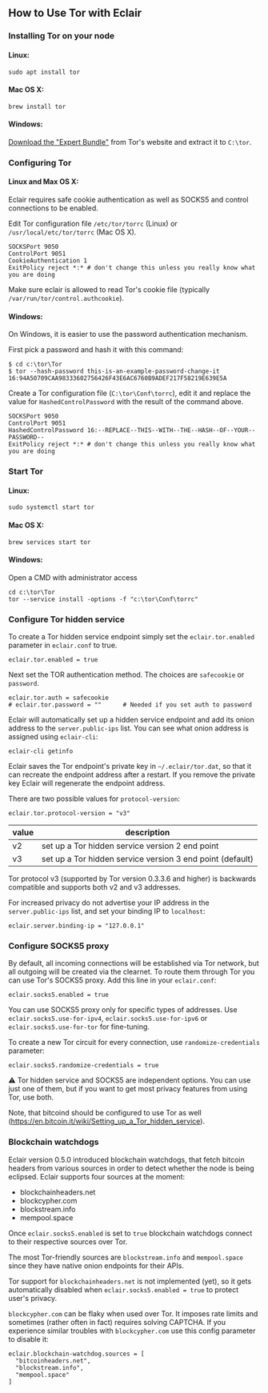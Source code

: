 ## How to Use Tor with Eclair

### Installing Tor on your node

#### Linux:

```shell
sudo apt install tor
```

#### Mac OS X:

```shell
brew install tor
```

#### Windows:
  
[Download the "Expert Bundle"](https://www.torproject.org/download/tor/) from Tor's website and extract it to `C:\tor`.

### Configuring Tor

#### Linux and Max OS X:

Eclair requires safe cookie authentication as well as SOCKS5 and control connections to be enabled.

Edit Tor configuration file `/etc/tor/torrc` (Linux) or `/usr/local/etc/tor/torrc` (Mac OS X).

```
SOCKSPort 9050
ControlPort 9051
CookieAuthentication 1
ExitPolicy reject *:* # don't change this unless you really know what you are doing
```

Make sure eclair is allowed to read Tor's cookie file (typically `/var/run/tor/control.authcookie`).

#### Windows:

On Windows, it is easier to use the password authentication mechanism.

First pick a password and hash it with this command:

```shell
$ cd c:\tor\Tor
$ tor --hash-password this-is-an-example-password-change-it
16:94A50709CAA98333602756426F43E6AC6760B9ADEF217F58219E639E5A
```

Create a Tor configuration file (`C:\tor\Conf\torrc`), edit it and replace the value for `HashedControlPassword` with the result of the command above.

```
SOCKSPort 9050
ControlPort 9051
HashedControlPassword 16:--REPLACE--THIS--WITH--THE--HASH--OF--YOUR--PASSWORD--
ExitPolicy reject *:* # don't change this unless you really know what you are doing
```

### Start Tor

#### Linux:

```shell
sudo systemctl start tor
```

#### Mac OS X:

```shell
brew services start tor
```

#### Windows:

Open a CMD with administrator access

```shell
cd c:\tor\Tor
tor --service install -options -f "c:\tor\Conf\torrc"
```

### Configure Tor hidden service

To create a Tor hidden service endpoint simply set the `eclair.tor.enabled` parameter in `eclair.conf` to true.
```
eclair.tor.enabled = true
```

Next set the TOR authentication method. The choices are `safecookie` or `password`.  
```
eclair.tor.auth = safecookie
# eclair.tor.password = ""      # Needed if you set auth to password
```

Eclair will automatically set up a hidden service endpoint and add its onion address to the `server.public-ips` list.
You can see what onion address is assigned using `eclair-cli`:

```shell
eclair-cli getinfo
```
Eclair saves the Tor endpoint's private key in `~/.eclair/tor.dat`, so that it can recreate the endpoint address after 
a restart. If you remove the private key Eclair will regenerate the endpoint address.   

There are two possible values for `protocol-version`:

```
eclair.tor.protocol-version = "v3"
```

value   | description
--------|---------------------------------------------------------
 v2     | set up a Tor hidden service version 2 end point
 v3     | set up a Tor hidden service version 3 end point (default)
 
Tor protocol v3 (supported by Tor version 0.3.3.6 and higher) is backwards compatible and supports 
both v2 and v3 addresses. 

For increased privacy do not advertise your IP address in the `server.public-ips` list, and set your binding IP to `localhost`:
```
eclair.server.binding-ip = "127.0.0.1"
```

### Configure SOCKS5 proxy

By default, all incoming connections will be established via Tor network, but all outgoing will be created via the 
clearnet. To route them through Tor you can use Tor's SOCKS5 proxy. Add this line in your `eclair.conf`:
```
eclair.socks5.enabled = true
```
You can use SOCKS5 proxy only for specific types of addresses. Use `eclair.socks5.use-for-ipv4`, `eclair.socks5.use-for-ipv6`
or `eclair.socks5.use-for-tor` for fine-tuning.

To create a new Tor circuit for every connection, use `randomize-credentials` parameter:

```
eclair.socks5.randomize-credentials = true
```

:warning: Tor hidden service and SOCKS5 are independent options. You can use just one of them, but if you want to get most privacy 
features from using Tor, use both.

Note, that bitcoind should be configured to use Tor as well (https://en.bitcoin.it/wiki/Setting_up_a_Tor_hidden_service).

### Blockchain watchdogs

Eclair version 0.5.0 introduced blockchain watchdogs, that fetch bitcoin headers from various sources in 
order to detect whether the node is being eclipsed. Eclair supports four sources at the moment:

* blockchainheaders.net
* blockcypher.com
* blockstream.info
* mempool.space

Once `eclair.socks5.enabled` is set to `true` blockchain watchdogs connect to their respective sources over Tor.

The most Tor-friendly sources are `blockstream.info` and `mempool.space` since they have native onion endpoints for their APIs.

Tor support for `blockchainheaders.net` is not implemented (yet), so it gets automatically disabled when `eclair.socks5.enabled = true` to protect user's privacy.

`blockcypher.com` can be flaky when used over Tor. It imposes rate limits and sometimes (rather often in fact) requires solving CAPTCHA.
If you experience similar troubles with `blockcypher.com` use this config parameter to disable it:

```
eclair.blockchain-watchdog.sources = [
  "bitcoinheaders.net",
  "blockstream.info",
  "mempool.space"
]
```